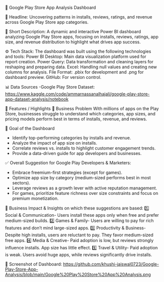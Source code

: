 📱 Google Play Store App Analysis Dashboard

📰 Headline:
Uncovering patterns in installs, reviews, ratings, and revenue across Google Play Store app categories.

📌 Short Description:
A dynamic and interactive Power BI dashboard analyzing Google Play Store apps, focusing on installs, reviews, ratings, app size, and revenue distribution to highlight what drives app success.

⚙️ Tech Stack:
The dashboard was built using the following technologies and tools:
Power BI Desktop: Main data visualization platform used for report creation.
Power Query: Data transformation and cleaning layers for reshaping and preparing data.
Excel: Handling null values and creating new columns for analysis.
File Format: .pbix for development and .png for dashboard preview.
GitHub: For version control.

📊 Data Sources -Google Play Store Dataset: https://www.kaggle.com/code/ammarnassanalhajali/google-play-store-app-dataset-analysis/notebook

🌟 Features / Highlights
🔹 Business Problem
With millions of apps on the Play Store, businesses struggle to understand which categories, app sizes, and pricing models perform best in terms of installs, revenue, and reviews.

🔹 Goal of the Dashboard
- Identify top-performing categories by installs and revenue.
- Analyze the impact of app size on installs.
- Correlate reviews vs. installs to highlight customer engagement trends.
- Provide a data-driven guide for app developers and businesses.

✅ Overall Suggestion for Google Play Developers & Marketers:
- Embrace freemium-first strategies (except for games).
- Optimize app size by category (medium-sized performs best in most sectors).
- Leverage reviews as a growth lever with active reputation management.
- For games, prioritize feature richness over size constraints and focus on premium monetization.

🔹 Business Impact & Insights on which these suggestions are based:
1️⃣ Social & Communication- Users install these apps only when free and prefer medium-sized builds.
2️⃣ Games & Family- Users are willing to pay for rich features and don’t mind large-sized apps.
3️⃣ Productivity & Business- Despite high installs, users are reluctant to pay. They favor medium-sized free apps.
4️⃣ Media & Creative- Paid adoption is low, but reviews strongly influence installs. App size has little effect.
5️⃣ Travel & Utility- Paid adoption is weak. Users avoid huge apps, while reviews significantly drive installs.

📸 Screenshot of Dashboard: https://github.com/khushi-jaiswal0723/Google-Play-Store-App-Analysis/blob/main/Google%20Play%20Store%20App%20Analysis.png
